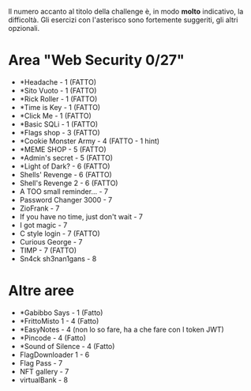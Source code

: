 Il numero accanto al titolo della challenge è, in modo **molto** indicativo, la difficoltà.
Gli esercizi con l'asterisco sono fortemente suggeriti, gli altri opzionali.

# Area "Web Security 0/27"

- *Headache - 1 (FATTO)
- *Sito Vuoto - 1  (FATTO)
- *Rick Roller - 1 (FATTO)
- *Time is Key - 1 (FATTO)
- *Click Me - 1 (FATTO)
- *Basic SQLi - 1 (FATTO)
- *Flags shop - 3 (FATTO)
- *Cookie Monster Army - 4 (FATTO - 1 hint)
- *MEME SHOP - 5 (FATTO)
- *Admin's secret - 5 (FATTO)
- *Light of Dark? - 6 (FATTO)
- Shells' Revenge - 6 (FATTO)
- Shell's Revenge 2 - 6 (FATTO)
- A TOO small reminder... - 7 
- Password Changer 3000 - 7
- ZioFrank - 7
- If you have no time, just don't wait - 7
- I got magic - 7
- C style login - 7 (FATTO)
- Curious George - 7 
- TIMP - 7 (FATTO)
- Sn4ck sh3nan1gans - 8


# Altre aree

- *Gabibbo Says - 1 (Fatto)
- *FrittoMisto 1 - 4 (Fatto)
- *EasyNotes - 4 (non lo so fare, ha a che fare con I token JWT)
- *Pincode - 4 (Fatto)
- *Sound of Silence - 4 (Fatto)
- FlagDownloader 1 - 6
- Flag Pass - 7
- NFT gallery - 7
- virtualBank - 8
